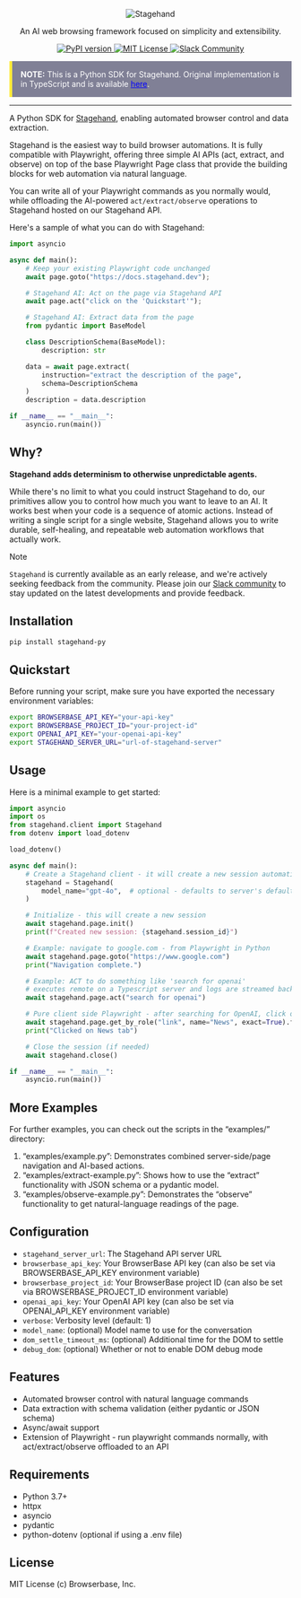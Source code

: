 <div id="toc" align="center">
  <ul style="list-style: none">
    <a href="https://stagehand.dev">
      <picture>
        <source media="(prefers-color-scheme: dark)" srcset="https://stagehand.dev/logo-dark.svg" />
        <img alt="Stagehand" src="https://stagehand.dev/logo-light.svg" />
      </picture>
    </a>
  </ul>
</div>

<p align="center">
  An AI web browsing framework focused on simplicity and extensibility.<br>
</p>

<p align="center">
  <a href="https://pypi.org/project/stagehand-py">
    <picture>
      <source media="(prefers-color-scheme: dark)" srcset="https://img.shields.io/pypi/v/stagehand-py.svg?style=for-the-badge" />
      <img alt="PyPI version" src="https://img.shields.io/pypi/v/stagehand-py.svg?style=for-the-badge" />
    </picture>
  </a>
  <a href="https://github.com/browserbase/stagehand/tree/main?tab=MIT-1-ov-file#MIT-1-ov-file">
    <picture>
      <source media="(prefers-color-scheme: dark)" srcset="https://stagehand.dev/api/assets/license?mode=dark" />
      <img alt="MIT License" src="https://stagehand.dev/api/assets/license?mode=light" />
    </picture>
  </a>
  <a href="https://join.slack.com/t/stagehand-dev/shared_invite/zt-2tdncfgkk-fF8y5U0uJzR2y2_M9c9OJA">
    <picture>
      <source media="(prefers-color-scheme: dark)" srcset="https://stagehand.dev/api/assets/slack?mode=dark" />
      <img alt="Slack Community" src="https://stagehand.dev/api/assets/slack?mode=light" />
    </picture>
  </a>
</p>


  <div class="note" style="background-color: #808096; border-left: 5px solid #ffeb3b; padding: 15px; margin: 10px 0; color: white;">
    <strong>NOTE:</strong> This is a Python SDK for Stagehand. Original implementation is in TypeScript and is available <a href="https://github.com/browserbase/stagehand" style="color: blue;">here</a>.
  </div>

---

A Python SDK for [Stagehand](https://stagehand.dev), enabling automated browser control and data extraction.

Stagehand is the easiest way to build browser automations. It is fully compatible with Playwright, offering three simple AI APIs (act, extract, and observe) on top of the base Playwright Page class that provide the building blocks for web automation via natural language. 

You can write all of your Playwright commands as you normally would, while offloading the AI-powered `act/extract/observe` operations to Stagehand hosted on our Stagehand API.


Here's a sample of what you can do with Stagehand:

```python
import asyncio

async def main():
    # Keep your existing Playwright code unchanged
    await page.goto("https://docs.stagehand.dev");

    # Stagehand AI: Act on the page via Stagehand API
    await page.act("click on the 'Quickstart'");

    # Stagehand AI: Extract data from the page
    from pydantic import BaseModel

    class DescriptionSchema(BaseModel):
        description: str

    data = await page.extract(
        instruction="extract the description of the page",
        schema=DescriptionSchema
    )
    description = data.description

if __name__ == "__main__":
    asyncio.run(main())
```

## Why?
**Stagehand adds determinism to otherwise unpredictable agents.**

While there's no limit to what you could instruct Stagehand to do, our primitives allow you to control how much you want to leave to an AI. It works best when your code is a sequence of atomic actions. Instead of writing a single script for a single website, Stagehand allows you to write durable, self-healing, and repeatable web automation workflows that actually work.

> [!NOTE] 
> `Stagehand` is currently available as an early release, and we're actively seeking feedback from the community. Please join our [Slack community](https://join.slack.com/t/stagehand-dev/shared_invite/zt-2tdncfgkk-fF8y5U0uJzR2y2_M9c9OJA) to stay updated on the latest developments and provide feedback.


## Installation

```bash
pip install stagehand-py
```

## Quickstart

Before running your script, make sure you have exported the necessary environment variables:

```bash
export BROWSERBASE_API_KEY="your-api-key"
export BROWSERBASE_PROJECT_ID="your-project-id"
export OPENAI_API_KEY="your-openai-api-key"
export STAGEHAND_SERVER_URL="url-of-stagehand-server" 
```

## Usage

Here is a minimal example to get started:

```python
import asyncio
import os
from stagehand.client import Stagehand
from dotenv import load_dotenv

load_dotenv()

async def main():
    # Create a Stagehand client - it will create a new session automatically
    stagehand = Stagehand(
        model_name="gpt-4o",  # optional - defaults to server's default
    )

    # Initialize - this will create a new session
    await stagehand.page.init()
    print(f"Created new session: {stagehand.session_id}")

    # Example: navigate to google.com - from Playwright in Python
    await stagehand.page.goto("https://www.google.com")
    print("Navigation complete.")

    # Example: ACT to do something like 'search for openai'
    # executes remote on a Typescript server and logs are streamed back
    await stagehand.page.act("search for openai")

    # Pure client side Playwright - after searching for OpenAI, click on the News tab
    await stagehand.page.get_by_role("link", name="News", exact=True).first.click()
    print("Clicked on News tab")

    # Close the session (if needed)
    await stagehand.close()

if __name__ == "__main__":
    asyncio.run(main())
```


## More Examples

For further examples, you can check out the scripts in the “examples/” directory:

1. “examples/example.py”: Demonstrates combined server-side/page navigation and AI-based actions.  
2. “examples/extract-example.py”: Shows how to use the “extract” functionality with JSON schema or a pydantic model.  
3. “examples/observe-example.py”: Demonstrates the “observe” functionality to get natural-language readings of the page.  


## Configuration

- `stagehand_server_url`: The Stagehand API server URL
- `browserbase_api_key`: Your BrowserBase API key (can also be set via BROWSERBASE_API_KEY environment variable)
- `browserbase_project_id`: Your BrowserBase project ID (can also be set via BROWSERBASE_PROJECT_ID environment variable)
- `openai_api_key`: Your OpenAI API key (can also be set via OPENAI_API_KEY environment variable)
- `verbose`: Verbosity level (default: 1)
- `model_name`: (optional) Model name to use for the conversation
- `dom_settle_timeout_ms`: (optional) Additional time for the DOM to settle
- `debug_dom`: (optional) Whether or not to enable DOM debug mode

## Features

- Automated browser control with natural language commands
- Data extraction with schema validation (either pydantic or JSON schema)
- Async/await support
- Extension of Playwright - run playwright commands normally, with act/extract/observe offloaded to an API

## Requirements

- Python 3.7+
- httpx
- asyncio
- pydantic
- python-dotenv (optional if using a .env file)

## License

MIT License (c) Browserbase, Inc.

